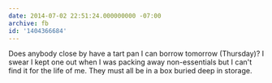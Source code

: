 ```yaml
---
date: 2014-07-02 22:51:24.000000000 -07:00
archive: fb
id: '1404366684'
---
```


Does anybody close by have a tart pan I can borrow tomorrow (Thursday)? I swear I kept one out when I was packing away non-essentials but I can't find it for the life of me. They must all be in a box buried deep in storage.
